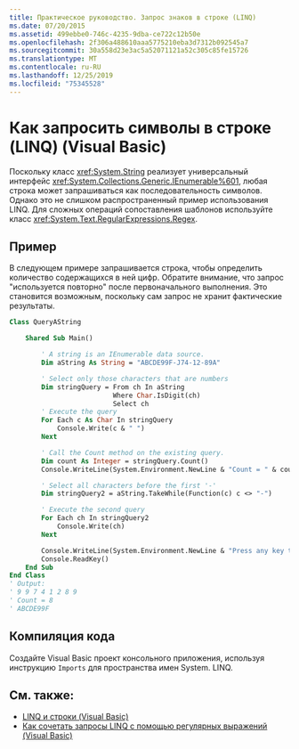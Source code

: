 ```yaml
---
title: Практическое руководство. Запрос знаков в строке (LINQ)
ms.date: 07/20/2015
ms.assetid: 499ebbe0-746c-4235-9dba-ce722c12b50e
ms.openlocfilehash: 2f306a488610aaa5775210eba3d7312b092545a7
ms.sourcegitcommit: 30a558d23e3ac5a52071121a52c305c85fe15726
ms.translationtype: MT
ms.contentlocale: ru-RU
ms.lasthandoff: 12/25/2019
ms.locfileid: "75345528"
---
```

# <a name="how-to-query-for-characters-in-a-string-linq-visual-basic"></a>Как запросить символы в строке (LINQ) (Visual Basic)

Поскольку класс <xref:System.String> реализует универсальный интерфейс <xref:System.Collections.Generic.IEnumerable%601>, любая строка может запрашиваться как последовательность символов. Однако это не слишком распространенный пример использования LINQ. Для сложных операций сопоставления шаблонов используйте класс <xref:System.Text.RegularExpressions.Regex>.

## <a name="example"></a>Пример

В следующем примере запрашивается строка, чтобы определить количество содержащихся в ней цифр. Обратите внимание, что запрос "используется повторно" после первоначального выполнения. Это становится возможным, поскольку сам запрос не хранит фактические результаты.

```vb
Class QueryAString

    Shared Sub Main()

        ' A string is an IEnumerable data source.
        Dim aString As String = "ABCDE99F-J74-12-89A"

        ' Select only those characters that are numbers
        Dim stringQuery = From ch In aString
                          Where Char.IsDigit(ch)
                          Select ch
        ' Execute the query
        For Each c As Char In stringQuery
            Console.Write(c & " ")
        Next

        ' Call the Count method on the existing query.
        Dim count As Integer = stringQuery.Count()
        Console.WriteLine(System.Environment.NewLine & "Count = " & count)

        ' Select all characters before the first '-'
        Dim stringQuery2 = aString.TakeWhile(Function(c) c <> "-")

        ' Execute the second query
        For Each ch In stringQuery2
            Console.Write(ch)
        Next

        Console.WriteLine(System.Environment.NewLine & "Press any key to exit")
        Console.ReadKey()
    End Sub
End Class
' Output:
' 9 9 7 4 1 2 8 9
' Count = 8
' ABCDE99F
```

## <a name="compile-the-code"></a>Компиляция кода

Создайте Visual Basic проект консольного приложения, используя инструкцию `Imports` для пространства имен System. LINQ.

## <a name="see-also"></a>См. также:

- [LINQ и строки (Visual Basic)](linq-and-strings.md)
- [Как сочетать запросы LINQ с помощью регулярных выражений (Visual Basic)](how-to-combine-linq-queries-with-regular-expressions.md)
